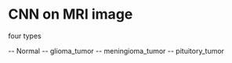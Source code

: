 #  CNN on MRI image

four types 

-- Normal 
-- glioma_tumor
-- meningioma_tumor
-- pituitory_tumor 
